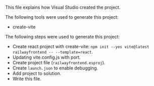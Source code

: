 This file explains how Visual Studio created the project.

The following tools were used to generate this project:
- create-vite

The following steps were used to generate this project:
- Create react project with create-vite: `npm init --yes vite@latest railwayfrontend -- --template=react`.
- Updating vite.config.js with port.
- Create project file (`railwayfrontend.esproj`).
- Create `launch.json` to enable debugging.
- Add project to solution.
- Write this file.
